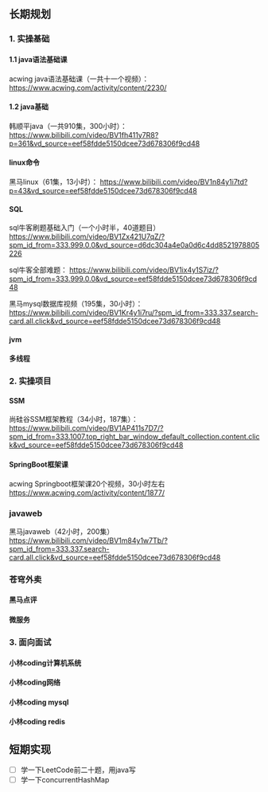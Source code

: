 ## 长期规划

### 1. 实操基础

#### 1.1 java语法基础课
acwing java语法基础课（一共十一个视频）：
https://www.acwing.com/activity/content/2230/

#### 1.2 java基础
韩顺平java（一共910集，300小时）：
https://www.bilibili.com/video/BV1fh411y7R8?p=361&vd_source=eef58fdde5150dcee73d678306f9cd48


#### linux命令
黑马linux（61集，13小时）：
https://www.bilibili.com/video/BV1n84y1i7td?p=43&vd_source=eef58fdde5150dcee73d678306f9cd48

#### SQL
sql牛客刷题基础入门（一个小时半，40道题目）
https://www.bilibili.com/video/BV1Zx421U7qZ/?spm_id_from=333.999.0.0&vd_source=d6dc304a4e0a0d6c4dd8521978805226

sql牛客全部难题：
https://www.bilibili.com/video/BV1ix4y1S7iz/?spm_id_from=333.999.0.0&vd_source=eef58fdde5150dcee73d678306f9cd48


黑马mysql数据库视频（195集，30小时）：
https://www.bilibili.com/video/BV1Kr4y1i7ru/?spm_id_from=333.337.search-card.all.click&vd_source=eef58fdde5150dcee73d678306f9cd48


#### jvm



#### 多线程



### 2. 实操项目
#### SSM
尚硅谷SSM框架教程（34小时，187集）：
https://www.bilibili.com/video/BV1AP411s7D7/?spm_id_from=333.1007.top_right_bar_window_default_collection.content.click&vd_source=eef58fdde5150dcee73d678306f9cd48


#### SpringBoot框架课
acwing Springboot框架课20个视频，30小时左右
https://www.acwing.com/activity/content/1877/


### javaweb

黑马javaweb（42小时，200集）
https://www.bilibili.com/video/BV1m84y1w7Tb/?spm_id_from=333.337.search-card.all.click&vd_source=eef58fdde5150dcee73d678306f9cd48 



### 苍穹外卖


#### 黑马点评


#### 微服务



### 3. 面向面试
#### 小林coding计算机系统




#### 小林coding网络



#### 小林coding mysql





#### 小林coding redis

























## 短期实现
- [ ] 学一下LeetCode前二十题，用java写
- [ ] 学一下concurrentHashMap